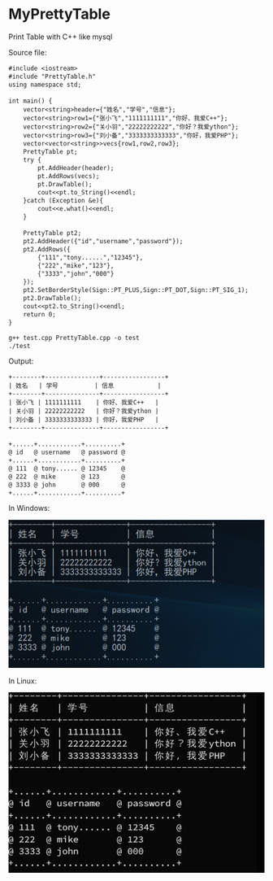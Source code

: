 # MyPrettyTable
Print Table with C++ like mysql

Source file:
```
#include <iostream>
#include "PrettyTable.h"
using namespace std;

int main() {
    vector<string>header={"姓名","学号","信息"};
    vector<string>row1={"张小飞","1111111111","你好、我爱C++"};
    vector<string>row2={"关小羽","22222222222","你好？我爱ython"};
    vector<string>row3={"刘小备","3333333333333","你好，我爱PHP"};
    vector<vector<string>>vecs{row1,row2,row3};
    PrettyTable pt;
    try {
        pt.AddHeader(header);
        pt.AddRows(vecs);
        pt.DrawTable();
        cout<<pt.to_String()<<endl;
    }catch (Exception &e){
        cout<<e.what()<<endl;
    }
   
    PrettyTable pt2;
    pt2.AddHeader({"id","username","password"});
    pt2.AddRows({
        {"111","tony......","12345"},
        {"222","mike","123"},
        {"3333","john","000"}
    });
    pt2.SetBorderStyle(Sign::PT_PLUS,Sign::PT_DOT,Sign::PT_SIG_1);
    pt2.DrawTable();
    cout<<pt2.to_String()<<endl;
    return 0;
}

```

```
g++ test.cpp PrettyTable.cpp -o test
./test
```
Output:
```
+--------+---------------+-----------------+
| 姓名   | 学号          | 信息            |
+--------+---------------+-----------------+
| 张小飞 | 1111111111    | 你好、我爱C++   |
| 关小羽 | 22222222222   | 你好？我爱ython |
| 刘小备 | 3333333333333 | 你好，我爱PHP   |
+--------+---------------+-----------------+

+......+............+..........+
@ id   @ username   @ password @
+......+............+..........+
@ 111  @ tony...... @ 12345    @
@ 222  @ mike       @ 123      @
@ 3333 @ john       @ 000      @
+......+............+..........+

```

In Windows:

![image](https://github.com/josexy/MyPrettyTable/blob/master/photo_windows.png)

In Linux:

![image](https://github.com/josexy/MyPrettyTable/blob/master/photo_linux.png)

